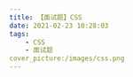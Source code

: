 ```yaml
---
title: 【面试题】CSS
date: 2021-02-23 10:28:03
tags:
    - CSS
    - 面试题
cover_picture:/images/css.png
---
```

